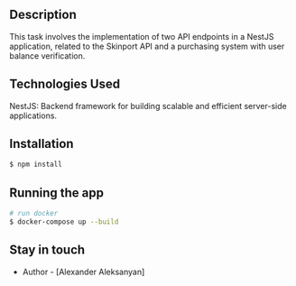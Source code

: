 ## Description

This task involves the implementation of two API endpoints in a NestJS application, related to the Skinport API and a purchasing system with user balance verification.

## Technologies Used

NestJS: Backend framework for building scalable and efficient server-side applications.

## Installation

```bash
$ npm install
```

## Running the app

```bash
# run docker
$ docker-compose up --build

```

## Stay in touch

- Author - [Alexander Aleksanyan]
